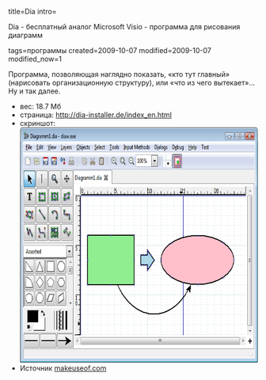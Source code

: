 title=Dia
intro=<p>Dia - бесплатный аналог Microsoft Visio - программа для рисования диаграмм</p>
tags=программы
created=2009-10-07
modified=2009-10-07
modified_now=1

<div>

<div id="content">
<p>Программа, позволяющая наглядно показать, «кто тут главный» (нарисовать организационную структуру), или «что из чего вытекает»... Ну и так далее.</p>
<ul>
<li>вес: 18.7 Мб</li>
<li>страница: <a href="http://dia-installer.de/index_en.html">http://dia-installer.de/index_en.html</a>
</li>
<li>скриншот:<br>
<img src="dia_screenshot.png" height="475" width"713">
</li>
<li>Источник <a href="http://www.makeuseof.com/tag/a-free-open-source-alternative-to-microsoft-visio/">makeuseof.com</a>&nbsp;
</li>
</ul>
</div>
</div>
